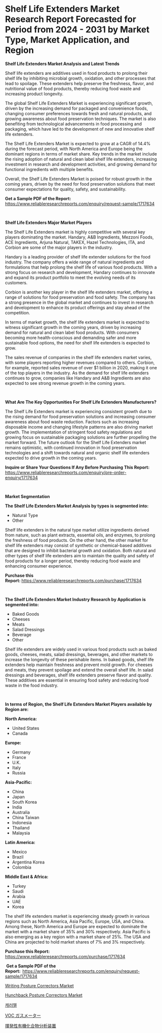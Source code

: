 <p><h1>Shelf Life Extenders Market Research Report Forecasted for Period from 2024 -  2031 by Market Type, Market Application, and Region</h1></p><p><strong>Shelf Life Extenders Market Analysis and Latest Trends</strong></p>
<p><p>Shelf life extenders are additives used in food products to prolong their shelf life by inhibiting microbial growth, oxidation, and other processes that lead to spoilage. These extenders help preserve the freshness, flavor, and nutritional value of food products, thereby reducing food waste and increasing product longevity.</p><p>The global Shelf Life Extenders Market is experiencing significant growth, driven by the increasing demand for packaged and convenience foods, changing consumer preferences towards fresh and natural products, and growing awareness about food preservation techniques. The market is also benefiting from technological advancements in food processing and packaging, which have led to the development of new and innovative shelf life extenders.</p><p>The Shelf Life Extenders Market is expected to grow at a CAGR of 14.4% during the forecast period, with North America and Europe being the dominant regions in terms of market share. Key trends in the market include the rising adoption of natural and clean label shelf life extenders, increasing investment in research and development activities, and growing demand for functional ingredients with multiple benefits.</p><p>Overall, the Shelf Life Extenders Market is poised for robust growth in the coming years, driven by the need for food preservation solutions that meet consumer expectations for quality, safety, and sustainability.</p></p>
<p><strong>Get a Sample PDF of the Report:&nbsp;</strong> <a href="https://www.reliableresearchreports.com/enquiry/request-sample/1717634">https://www.reliableresearchreports.com/enquiry/request-sample/1717634</a></p>
<p>&nbsp;</p>
<p><strong>Shelf Life Extenders Major Market Players</strong></p>
<p><p>The Shelf Life Extenders market is highly competitive with several key players dominating the market. Handary, A&B Ingredients, Mezzoni Foods, ACE Ingredients, Arjuna Natural, TAKEX, Hazel Technologies, ITA, and Corbion are some of the major players in the industry.</p><p>Handary is a leading provider of shelf life extender solutions for the food industry. The company offers a wide range of natural ingredients and formulations that help prolong the shelf life of various food products. With a strong focus on research and development, Handary continues to innovate and expand its product portfolio to meet the evolving needs of its customers.</p><p>Corbion is another key player in the shelf life extenders market, offering a range of solutions for food preservation and food safety. The company has a strong presence in the global market and continues to invest in research and development to enhance its product offerings and stay ahead of the competition.</p><p>In terms of market growth, the shelf life extenders market is expected to witness significant growth in the coming years, driven by increasing demand for natural and clean label food products. With consumers becoming more health-conscious and demanding safer and more sustainable food options, the need for shelf life extenders is expected to grow.</p><p>The sales revenue of companies in the shelf life extenders market varies, with some players reporting higher revenues compared to others. Corbion, for example, reported sales revenue of over $1 billion in 2020, making it one of the top players in the industry. As the demand for shelf life extenders continues to grow, companies like Handary and A&B Ingredients are also expected to see strong revenue growth in the coming years.</p></p>
<p>&nbsp;</p>
<p><strong>What Are The Key Opportunities For Shelf Life Extenders Manufacturers?</strong></p>
<p><p>The Shelf Life Extenders market is experiencing consistent growth due to the rising demand for food preservation solutions and increasing consumer awareness about food waste reduction. Factors such as increasing disposable income and changing lifestyle patterns are also driving market growth. The implementation of stringent food safety regulations and growing focus on sustainable packaging solutions are further propelling the market forward. The future outlook for the Shelf Life Extenders market remains optimistic, with continued innovation in food preservation technologies and a shift towards natural and organic shelf life extenders expected to drive growth in the coming years.</p></p>
<p><strong>Inquire or Share Your Questions If Any Before Purchasing This Report:</strong> <a href="https://www.reliableresearchreports.com/enquiry/pre-order-enquiry/1717634">https://www.reliableresearchreports.com/enquiry/pre-order-enquiry/1717634</a></p>
<p>&nbsp;</p>
<p><strong>Market Segmentation</strong></p>
<p><strong>The Shelf Life Extenders Market Analysis by types is segmented into:</strong></p>
<p><ul><li>Natural Type</li><li>Other</li></ul></p>
<p><p>Shelf life extenders in the natural type market utilize ingredients derived from nature, such as plant extracts, essential oils, and enzymes, to prolong the freshness of food products. On the other hand, the other market for shelf life extenders may consist of synthetic or chemical-based additives that are designed to inhibit bacterial growth and oxidation. Both natural and other types of shelf life extenders aim to maintain the quality and safety of food products for a longer period, thereby reducing food waste and enhancing consumer experience.</p></p>
<p><strong>Purchase this Report:&nbsp;</strong><a href="https://www.reliableresearchreports.com/purchase/1717634">https://www.reliableresearchreports.com/purchase/1717634</a></p>
<p>&nbsp;</p>
<p><strong>The Shelf Life Extenders Market Industry Research by Application is segmented into:</strong></p>
<p><ul><li>Baked Goods</li><li>Cheeses</li><li>Meats</li><li>Salad Dressings</li><li>Beverage</li><li>Other</li></ul></p>
<p><p>Shelf life extenders are widely used in various food products such as baked goods, cheeses, meats, salad dressings, beverages, and other markets to increase the longevity of these perishable items. In baked goods, shelf life extenders help maintain freshness and prevent mold growth. For cheeses and meats, they prevent spoilage and extend the overall shelf life. In salad dressings and beverages, shelf life extenders preserve flavor and quality. These additives are essential in ensuring food safety and reducing food waste in the food industry.</p></p>
<p>&nbsp;</p>
<p><strong>In terms of Region, the Shelf Life Extenders Market Players available by Region are:</strong></p>
<p>
    <p> <strong> North America: </strong>
        <ul>
            <li>United States</li>
            <li>Canada</li>
        </ul>
        </p> 
    <p> <strong> Europe: </strong>
        <ul>
            <li>Germany</li>
            <li>France</li>
            <li>U.K.</li>
            <li>Italy</li>
            <li>Russia</li>
        </ul>
        </p> 
    <p> <strong> Asia-Pacific: </strong>
        <ul>
            <li>China</li>
            <li>Japan</li>
            <li>South Korea</li>
            <li>India</li>
            <li>Australia</li>
            <li>China Taiwan</li>
            <li>Indonesia</li>
            <li>Thailand</li>
            <li>Malaysia</li>
        </ul>
        </p> 
    <p> <strong> Latin America: </strong>
        <ul>
            <li>Mexico</li>
            <li>Brazil</li>
            <li>Argentina Korea</li>
            <li>Colombia</li>
        </ul>
        </p> 
    <p> <strong> Middle East & Africa: </strong>
        <ul>
            <li>Turkey</li>
            <li>Saudi</li>
            <li>Arabia</li>
            <li>UAE</li>
            <li>Korea</li>
        </ul>
    </p>
    </p>
<p><p>The shelf life extenders market is experiencing steady growth in various regions such as North America, Asia Pacific, Europe, USA, and China. Among these, North America and Europe are expected to dominate the market with a market share of 35% and 30% respectively. Asia Pacific is also emerging as a key region with a market share of 25%. The USA and China are projected to hold market shares of 7% and 3% respectively.</p></p>
<p><strong>Purchase this Report: </strong><a href="https://www.reliableresearchreports.com/purchase/1717634">https://www.reliableresearchreports.com/purchase/1717634</a></p>
<p>&nbsp;<strong>Get a Sample PDF of the Report:&nbsp;&nbsp;</strong><a href="https://www.reliableresearchreports.com/enquiry/request-sample/1717634">https://www.reliableresearchreports.com/enquiry/request-sample/1717634</a></p>
<p><strong></strong></p>
<p><p><a href="https://issuu.com/reportprime-2/docs/writing-posture-correctors-market-size-2030.pptx">Writing Posture Correctors Market</a></p><p><a href="https://issuu.com/reportprime-2/docs/hunchback-posture-correctors-market-size-2030.pptx">Hunchback Posture Correctors Market</a></p><p><a href="https://github.com/qpfbabw35734906/Market-Research-Report-List-1/blob/main/7486231193482.md">캐러멜</a></p><p><a href="https://github.com/qwpelcjko9242629/Market-Research-Report-List-1/blob/main/5840158193698.md">VOC ガスメーター</a></p><p><a href="https://github.com/gfggqjbfys368009/Market-Research-Report-List-1/blob/main/9129672193699.md">揮発性有機化合物分析装置</a></p></p>